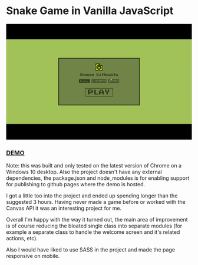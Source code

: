 # Snake Game in Vanilla JavaScript

![alt text](https://raw.githubusercontent.com/TowhidKashem/snake-game/master/preview.gif)

### [**DEMO**](https://)

Note: this was built and only tested on the latest version of Chrome on a Windows 10 desktop. Also the project doesn't have any external dependencies, the package.json and node_modules is for enabling support for publishing to github pages where the demo is hosted.

I got a little too into the project and ended up spending longer than the suggested 3 hours. Having never made a game before or worked with the Canvas API it was an interesting project for me.

Overall I'm happy with the way it turned out, the main area of improvement is of course reducing the bloated single class into separate modules (for example a separate class to handle the welcome screen and it's related actions, etc).

Also I would have liked to use SASS in the project and made the page responsive on mobile.
